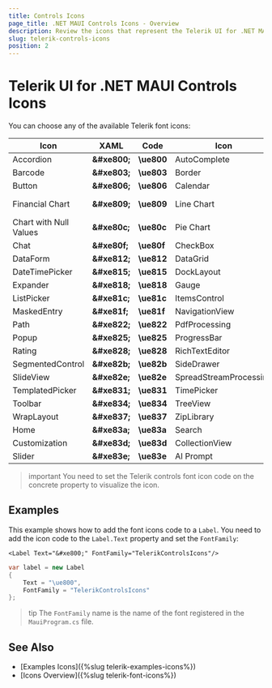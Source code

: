 ```yaml
---
title: Controls Icons
page_title: .NET MAUI Controls Icons - Overview
description: Review the icons that represent the Telerik UI for .NET MAUI components.
slug: telerik-controls-icons
position: 2
---
```


<link rel="stylesheet" href="style-controls.css" />

# Telerik UI for .NET MAUI Controls Icons

You can choose any of the available Telerik font icons: 

| Icon | XAML | Code | Icon | XAML | Code | Icon | XAML | Code | 
|--------------------| --- | ----------------|------------|---------------------|-------------------|----------------| --- | --- |
| <span class="icon-rad-accordion"></span> Accordion | __\&#xe800;__ | __\ue800__ | <span class="icon-rad-autocomplete"></span> AutoComplete | __\&#xe801;__ | __\ue801__ | <span class="icon-rad-badgeview"></span> BadgeView | __\&#xe802;__ | __\ue802__ |
| <span class="icon-rad-barcode"></span> Barcode | __\&#xe803;__ | __\ue803__ | <span class="icon-rad-border"></span> Border | __\&#xe804;__ | __\ue804__ | <span class="icon-rad-busyindicator"></span> BusyIndicator | __\&#xe805;__ | __\ue805__ |
| <span class="icon-rad-button"></span> Button | __\&#xe806;__ | __\ue806__ | <span class="icon-rad-calendar"></span> Calendar | __\&#xe807;__ | __\ue807__ | <span class="icon-rad-chartbar"></span> Bar Chart | __\&#xe808;__ | __\ue808__ |
| <span class="icon-rad-chartfinancial"></span> Financial Chart | __\&#xe809;__ | __\ue809__  | <span class="icon-rad-chartline"></span> Line Chart | __\&#xe80b;__ | __\ue80b__ | <span class="icon-rad-chartfinancialindicator"></span> FinancialIndicator Chart | __\&#xe80a;__ | __\ue80a__ |
| <span class="icon-rad-chartnullvalues"></span> Chart with Null Values | __\&#xe80c;__ | __\ue80c__ | <span class="icon-rad-chartpie"></span> Pie Chart | __\&#xe80d;__ | __\ue80d__ | <span class="icon-rad-chartscatter"></span> Scatter Chart | __\&#xe80e;__ | __\ue80e__ |
| <span class="icon-rad-chat"></span> Chat | __\&#xe80f;__ | __\ue80f__ | <span class="icon-rad-checkbox"></span> CheckBox | __\&#xe810;__ | __\ue810__ | <span class="icon-rad-combobox"></span> ComboBox | __\&#xe811;__ | __\ue811__ |
| <span class="icon-rad-dataform"></span> DataForm | __\&#xe812;__ | __\ue812__ | <span class="icon-rad-datagrid"></span> DataGrid | __\&#xe813;__ | __\ue813__ | <span class="icon-rad-datepicker"></span> DatePicker | __\&#xe814;__ | __\ue814__ |
| <span class="icon-rad-datetimepicker"></span> DateTimePicker | __\&#xe815;__ | __\ue815__ | <span class="icon-rad-docklayout"></span> DockLayout | __\&#xe816;__ | __\ue816__ | <span class="icon-rad-entry"></span> Entry | __\&#xe817;__ | __\ue817__ |
| <span class="icon-rad-expander"></span> Expander | __\&#xe818;__ | __\ue818__ | <span class="icon-rad-gauge"></span> Gauge | __\&#xe819;__ | __\ue819__ | <span class="icon-rad-imageeditor"></span> ImageEditor | __\&#xe81a;__ | __\ue81a__ |
| <span class="icon-rad-listpicker"></span> ListPicker | __\&#xe81c;__ | __\ue81c__ | <span class="icon-rad-itemscontrol"></span> ItemsControl | __\&#xe81d;__ | __\ue81b__ | <span class="icon-rad-map"></span> Map | __\&#xe81e;__ | __\ue81e__ |
| <span class="icon-rad-maskedentry"></span> MaskedEntry | __\&#xe81f;__ | __\ue81f__ | <span class="icon-rad-navigationview"></span> NavigationView | __\&#xe820;__ | __\ue820__ | <span class="icon-rad-numericinput"></span> NumericInput | __\&#xe821;__ | __\ue821__ |
| <span class="icon-rad-path"></span> Path | __\&#xe822;__ | __\ue822__ | <span class="icon-rad-pdfprocessing"></span> PdfProcessing | __\&#xe823;__ | __\ue823__ | <span class="icon-rad-pdfviewer"></span> PdfViewer | __\&#xe824;__ | __\ue824__ |
| <span class="icon-rad-popup"></span> Popup | __\&#xe825;__ | __\ue825__ | <span class="icon-rad-progressbar"></span> ProgressBar | __\&#xe826;__ | __\ue826__ | <span class="icon-rad-rangeslider"></span> RangeSlider | __\&#xe827;__ | __\ue827__ |
| <span class="icon-rad-rating"></span> Rating | __\&#xe828;__ | __\ue828__ | <span class="icon-rad-richtexteditor"></span> RichTextEditor | __\&#xe829;__ | __\ue829__ | <span class="icon-rad-scheduler"></span> Scheduler | __\&#xe82a;__ | __\ue82a__ |
| <span class="icon-rad-segmentedcontrol"></span> SegmentedControl | __\&#xe82b;__ | __\ue82b__ | <span class="icon-rad-sidedrawer"></span> SideDrawer | __\&#xe82c;__ | __\ue82c__ | <span class="icon-rad-signaturepad"></span> SignaturePad | __\&#xe82d;__ | __\ue82d__ |
| <span class="icon-rad-slideview"></span> SlideView | __\&#xe82e;__ | __\ue82e__ | <span class="icon-rad-spreadstreamprocessing"></span> SpreadStreamProcessing | __\&#xe82f;__ | __\ue82f__ | <span class="icon-rad-tabview"></span> TabView | __\&#xe830;__ | __\ue830__ |
| <span class="icon-rad-templatedpicker"></span> TemplatedPicker | __\&#xe831;__ | __\ue831__  | <span class="icon-rad-timepicker"></span> TimePicker | __\&#xe832;__ | __\ue832__ | <span class="icon-rad-timespanpicker"></span> TimeSpanPicker | __\&#xe833;__ | __\ue833__ |
| <span class="icon-rad-toolbar"></span> Toolbar | __\&#xe834;__ | __\ue834__ | <span class="icon-rad-treeview"></span> TreeView | __\&#xe835;__ | __\ue835__ | <span class="icon-rad-wordsprocessing"></span> WordsProcessing | __\&#xe836;__ | __\ue836__ |
| <span class="icon-rad-wraplayout"></span> WrapLayout | __\&#xe837;__ | __\ue837__ | <span class="icon-rad-ziplibrary"></span> ZipLibrary | __\&#xe838;__ | __\ue838__ | <span class="icon-telerikexample-hamburgermenu"></span> Hamburger Menu | __\&#xe839;__ | __\ue839__ |
| <span class="icon-telerikexample-home"></span> Home | __\&#xe83a;__ | __\ue83a__ | <span class="icon-telerikexample-search"></span> Search | __\&#xe83b;__ | __\ue83b__ | <span class="icon-telerikexample-configuration"></span> Configuration | __\&#xe83c;__ | __\ue83c__ |
| <span class="icon-telerikexample-customization"></span> Customization | __\&#xe83d;__ | __\ue83d__ | <span class="icon-rad-collectionview"></span> CollectionView | __\&#xe83f;__ | __\ue83f__ | <span class="icon-rad-chartarea"></span> Area Chart | __\&#xe840;__ | __\ue840__ |
| <span class="icon-rad-slider"></span> Slider | __\&#xe83e;__ | __\ue83e__ | <span class="icon-rad-aiprompt"></span> AI Prompt | __\&#xe841;__ | __\ue841__ | <span class="icon-rad-listview"></span> ListView | __\&#xe81d;__ | __\ue81d__ |


>important You need to set the Telerik controls font icon code on the concrete property to visualize the icon. 

## Examples

This example shows how to add the font icons code to a `Label`. You need to add the icon code to the `Label.Text` property and set the `FontFamily`:

```XAML
<Label Text="&#xe800;" FontFamily="TelerikControlsIcons"/>
```
```C#
var label = new Label
{
    Text = "\ue800",
    FontFamily = "TelerikControlsIcons"
};
```

>tip The `FontFamily` name is the name of the font registered in the `MauiProgram.cs` file.

## See Also

- [Examples Icons]({%slug telerik-examples-icons%})
- [Icons Overview]({%slug telerik-font-icons%})
